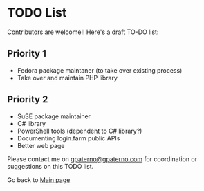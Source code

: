 # TODO List

Contributors are welcome!! 
Here's a draft TO-DO list:

## Priority 1
* Fedora package maintaner (to take over existing process)
* Take over and maintain PHP library

## Priority 2
* SuSE package maintainer
* C# library
* PowerShell tools (dependent to C# library?)
* Documenting login.farm public APIs
* Better web page

Please contact me on gpaterno@gpaterno.com for coordination or suggestions on this TODO list.

Go back to [Main page](README.md)
